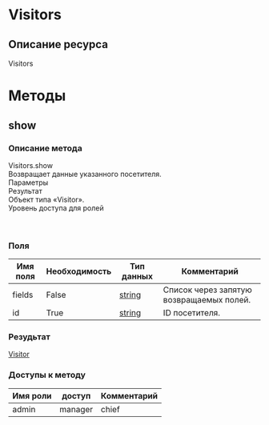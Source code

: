 
# Visitors

## Описание ресурса
Visitors<br/>
# Методы

## show

### Описание метода
Visitors.show<br/>Возвращает данные указанного посетителя.<br/>Параметры<br/>Результат<br/>Объект типа «Visitor».<br/>Уровень доступа для ролей<br/><br/><br/>
### Поля

| Имя поля | Необходимость | Тип данных | Комментарий |
|---|---|---|---|
|fields|False|[string](/docs/types/string.md)|Список через запятую возвращаемых полей.<br/>|
|id|True|[string](/docs/types/string.md)|ID посетителя.<br/>|

### Резудьтат
[Visitor](/docs/types/Visitor.md)
### Доступы к методу

| Имя роли | доступ | Комментарий |
|---|---|---|
|admin|manager|chief|chief_partner|operator|admin_partner